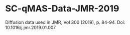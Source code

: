 # SC-qMAS-Data-JMR-2019
Diffusion data used in JMR, Vol 300 (2019), p. 84-94. Doi: 10.1016/j.jmr.2019.01.007 
